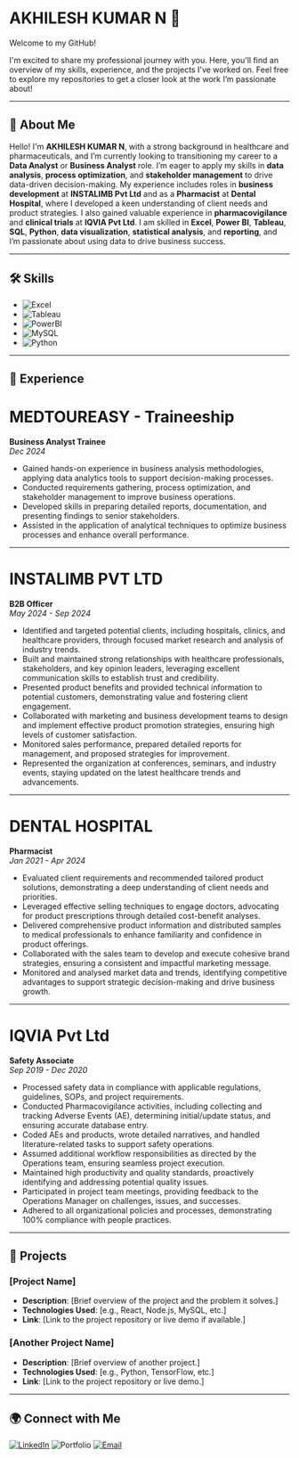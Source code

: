 # AKHILESH KUMAR N 👋 


Welcome to my GitHub!

I'm excited to share my professional journey with you. Here, you'll find an overview of my skills, experience, and the projects I've worked on. Feel free to explore my repositories to get a closer look at the work I’m passionate about!

---

## 📌 About Me

Hello! I'm **AKHILESH KUMAR N**, with a strong background in healthcare and pharmaceuticals, and I’m currently looking to transitioning my career to a **Data Analyst** or **Business Analyst** role. I’m eager to apply my skills in **data analysis**, **process optimization**, and **stakeholder management** to drive data-driven decision-making. My experience includes roles in **business development** at **INSTALIMB Pvt Ltd** and as a **Pharmacist** at **Dental Hospital**, where I developed a keen understanding of client needs and product strategies. I also gained valuable experience in **pharmacovigilance** and **clinical trials** at **IQVIA Pvt Ltd**. I am skilled in **Excel**, **Power BI**, **Tableau**, **SQL**, **Python**, **data visualization**, **statistical analysis**, and **reporting**, and I’m passionate about using data to drive business success.

---

## 🛠️ Skills

- ![Excel](https://img.shields.io/badge/-Excel-217346?style=flat-square&logo=microsoft-excel&logoColor=white) 
- ![Tableau](https://img.shields.io/badge/-Tableau-E47639?style=flat-square&logo=tableau&logoColor=white)
- ![PowerBI](https://img.shields.io/badge/-PowerBI-F2C811?style=flat-square&logo=powerbi&logoColor=black)
- ![MySQL](https://img.shields.io/badge/-MySQL-4479A1?style=flat-square&logo=mysql&logoColor=white)
- ![Python](https://img.shields.io/badge/-Python-3776AB?style=flat-square&logo=python&logoColor=white)

---

## 💼 Experience

# MEDTOUREASY - Traineeship  
**Business Analyst Trainee**  
*Dec 2024*  
- Gained hands-on experience in business analysis methodologies, applying data analytics tools to support decision-making processes.
- Conducted requirements gathering, process optimization, and stakeholder management to improve business operations.
- Developed skills in preparing detailed reports, documentation, and presenting findings to senior stakeholders.
- Assisted in the application of analytical techniques to optimize business processes and enhance overall performance.

---

# INSTALIMB PVT LTD  
**B2B Officer**  
*May 2024 - Sep 2024*  
- Identified and targeted potential clients, including hospitals, clinics, and healthcare providers, through focused market research and analysis of industry trends.
- Built and maintained strong relationships with healthcare professionals, stakeholders, and key opinion leaders, leveraging excellent communication skills to establish trust and credibility.
- Presented product benefits and provided technical information to potential customers, demonstrating value and fostering client engagement.
- Collaborated with marketing and business development teams to design and implement effective product promotion strategies, ensuring high levels of customer satisfaction.
- Monitored sales performance, prepared detailed reports for management, and proposed strategies for improvement.
- Represented the organization at conferences, seminars, and industry events, staying updated on the latest healthcare trends and advancements.

---

# DENTAL HOSPITAL 
**Pharmacist**  
*Jan 2021 - Apr 2024*  
- Evaluated client requirements and recommended tailored product solutions, demonstrating a deep understanding of client needs and priorities.
- Leveraged effective selling techniques to engage doctors, advocating for product prescriptions through detailed cost-benefit analyses.
- Delivered comprehensive product information and distributed samples to medical professionals to enhance familiarity and confidence in product offerings.
- Collaborated with the sales team to develop and execute cohesive brand strategies, ensuring a consistent and impactful marketing message.
- Monitored and analysed market data and trends, identifying competitive advantages to support strategic decision-making and drive business growth.

---

# IQVIA Pvt Ltd
**Safety Associate**  
*Sep 2019 - Dec 2020*  
- Processed safety data in compliance with applicable regulations, guidelines, SOPs, and project requirements.
- Conducted Pharmacovigilance activities, including collecting and tracking Adverse Events (AE), determining initial/update status, and ensuring accurate database entry.
- Coded AEs and products, wrote detailed narratives, and handled literature-related tasks to support safety operations.
- Assumed additional workflow responsibilities as directed by the Operations team, ensuring seamless project execution.
- Maintained high productivity and quality standards, proactively identifying and addressing potential quality issues.
- Participated in project team meetings, providing feedback to the Operations Manager on challenges, issues, and successes.
- Adhered to all organizational policies and processes, demonstrating 100% compliance with people practices.

---

## 📂 Projects

### [Project Name]  
- **Description**: [Brief overview of the project and the problem it solves.]
- **Technologies Used**: [e.g., React, Node.js, MySQL, etc.]
- **Link**: [Link to the project repository or live demo if available.]

### [Another Project Name]  
- **Description**: [Brief overview of another project.]
- **Technologies Used**: [e.g., Python, TensorFlow, etc.]
- **Link**: [Link to the project repository or live demo.]

---

## 🌍 Connect with Me

[![LinkedIn](https://img.shields.io/badge/-LinkedIn-0077B5?style=flat-square&logo=linkedin&logoColor=white)](https://www.linkedin.com/in/akhilesh-kumar-n-46270733a/)
![Portfolio](https://img.shields.io/badge/-Portfolio-333333?style=flat-square&logo=wordpress&logoColor=white)
[![Email](https://img.shields.io/badge/-Email-D14836?style=flat-square&logo=gmail&logoColor=white)](mailto:aknotes2491@gmail.com)

